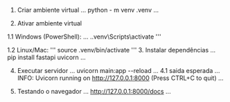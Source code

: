1. Criar ambiente virtual
...
python - m venv .venv
...

2. Ativar ambiente virtual

1.1 Windows (PowerShell):
...
.\.venv\Scripts\activate
'''

1.2 Linux/Mac:
'''
source .venv/bin/activate
'''
3. Instalar dependências
...
pip install fastapi uvicorn
...

4. Executar servidor
...
uvicorn main:app --reload
...
4.1 saida esperada
...
INFO:     Uvicorn running on http://127.0.0.1:8000 (Press CTRL+C to quit)
...

5. Testando o navegador
...
http://127.0.0.1:8000/docs
...


